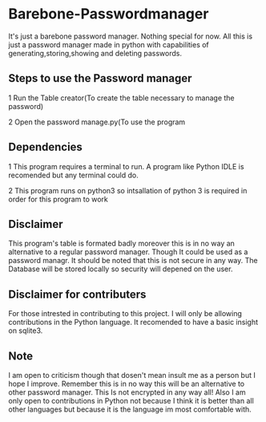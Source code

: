 # Barebone-Passwordmanager
It's just a barebone password manager. Nothing special for now. 
All this is just a password manager made in python with capabilities of generating,storing,showing and deleting passwords.


## Steps to use the Password manager

1 Run the Table creator(To create the table necessary to manage the password)


2 Open the password manage.py(To use the program

## Dependencies

1 This program requires a terminal to run. A program like Python IDLE is recomended but any terminal could do.

2 This program runs on python3 so intsallation of python 3 is required in order for this program to work

## Disclaimer

This program's table is formated badly moreover this is in no way an alternative to a regular password manager. Though It could be used as a password managr. It should be noted that this is not secure in any way. The Database will be stored locally so security will depened on the user. 

## Disclaimer for contributers

For those intrested in contributing to this project. I will only be allowing contributions in the Python language. It recomended to have a basic insight on sqlite3. 

## Note

I am open to criticism though that dosen't mean insult me as a person but I hope I improve. Remember this is in no way this will be
an alternative to other password manager. This Is not encrypted in any way all! Also I am only open to contributions in Python  not because I think it is better than all other languages but because it is the language im most comfortable with. 
